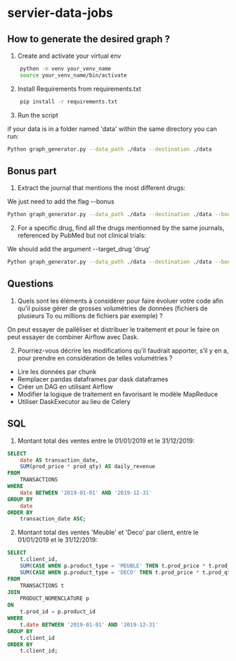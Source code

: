 # servier-data-jobs

## How to generate the desired graph ?
1. Create and activate your virtual env

```bash
    python -m venv your_venv_name
    source your_venv_name/bin/activate
```

2. Install Requirements from requirements.txt

```bash
    pip install -r requirements.txt
```

3. Run the script

if your data is in a folder named 'data' within the same directory you can run:

```bash
Python graph_generator.py --data_path ./data --destination ./data

```

## Bonus part

1. Extract the journal that mentions the most different drugs:

We just need to add the flag --bonus

```bash
Python graph_generator.py --data_path ./data --destination ./data --bonus

```
2. For a specific drug, find all the drugs mentionned by the same journals, referenced by PubMed but not clinical trials:

We should add the argument --target_drug 'drug'

```bash
Python graph_generator.py --data_path ./data --destination ./data --bonus --target_drug 'tetracycline'

```

## Questions
1. Quels sont les éléments à considérer pour faire évoluer votre code afin qu’il puisse gérer de grosses
volumétries de données (fichiers de plusieurs To ou millions de fichiers par exemple) ?

On peut essayer de pallèliser et distribuer le traitement et pour le faire on peut essayer de combiner Airflow avec Dask.  

2. Pourriez-vous décrire les modifications qu’il faudrait apporter, s’il y en a, pour prendre en considération de
telles volumétries ?

- Lire les données par chunk
- Remplacer pandas dataframes par dask dataframes
- Créer un DAG en utilisant Airflow
- Modifier la logique de traitement en favorisant le modèle MapReduce
- Utiliser DaskExecutor au lieu de Celery

## SQL 

1. Montant total des ventes entre le 01/01/2019 et le 31/12/2019:

```sql
SELECT 
    date AS transaction_date,
    SUM(prod_price * prod_qty) AS daily_revenue
FROM 
    TRANSACTIONS
WHERE 
    date BETWEEN '2019-01-01' AND '2019-12-31'
GROUP BY 
    date
ORDER BY 
    transaction_date ASC;

```

2. Montant total des ventes 'Meuble' et 'Deco' par client, entre le 01/01/2019 et le 31/12/2019:

```sql
SELECT 
    t.client_id,
    SUM(CASE WHEN p.product_type = 'MEUBLE' THEN t.prod_price * t.prod_qty ELSE 0 END) AS ventes_meuble,
    SUM(CASE WHEN p.product_type = 'DECO' THEN t.prod_price * t.prod_qty ELSE 0 END) AS ventes_deco
FROM 
    TRANSACTIONS t
JOIN 
    PRODUCT_NOMENCLATURE p
ON 
    t.prod_id = p.product_id
WHERE 
    t.date BETWEEN '2019-01-01' AND '2019-12-31'
GROUP BY 
    t.client_id
ORDER BY 
    t.client_id;

```